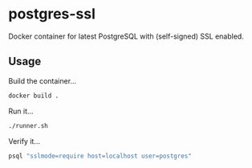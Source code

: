 # postgres-ssl

Docker container for latest PostgreSQL with (self-signed) SSL enabled.

## Usage

Build the container...

```bash
docker build .
```

Run it...

```bash
./runner.sh
```

Verify it...

```bash
psql "sslmode=require host=localhost user=postgres"
```
